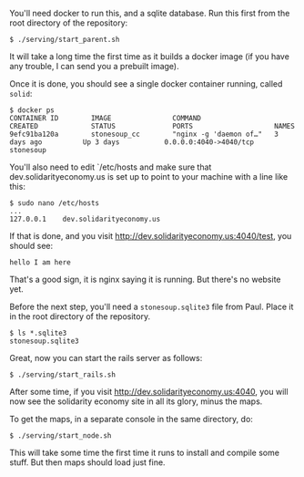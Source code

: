 
You'll need docker to run this, and a sqlite database.
Run this first from the root directory of the repository:

```
$ ./serving/start_parent.sh
```

It will take a long time the first time as it builds
a docker image (if you have any trouble, I can send
you a prebuilt image).

Once it is done, you should see a single docker
container running, called `solid`:

```
$ docker ps
CONTAINER ID        IMAGE               COMMAND                  CREATED             STATUS              PORTS                    NAMES
9efc91ba120a        stonesoup_cc        "nginx -g 'daemon of…"   3 days ago          Up 3 days           0.0.0.0:4040->4040/tcp   stonesoup
```

You'll also need to edit `/etc/hosts and make sure that
dev.solidarityeconomy.us is set up to point to your machine
with a line like this:

```
$ sudo nano /etc/hosts
...
127.0.0.1    dev.solidarityeconomy.us
```

If that is done, and you visit http://dev.solidarityeconomy.us:4040/test,
you should see:

```
hello I am here
```

That's a good sign, it is nginx saying it is running.  But there's no
website yet.

Before the next step, you'll need a `stonesoup.sqlite3` file from
Paul.  Place it in the root directory of the repository.

```
$ ls *.sqlite3
stonesoup.sqlite3
```


Great, now you can start the rails server as follows:

```
$ ./serving/start_rails.sh
```

After some time, if you visit http://dev.solidarityeconomy.us:4040,
you will now see the solidarity economy site in all its glory,
minus the maps.

To get the maps, in a separate console in the same directory,
do:

```
$ ./serving/start_node.sh
```

This will take some time the first time it runs to install
and compile some stuff.  But then maps should load just fine.
